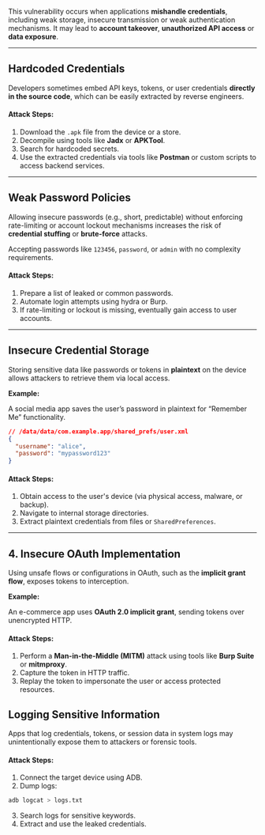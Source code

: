This vulnerability occurs when applications **mishandle credentials**, including weak storage, insecure transmission or weak authentication mechanisms. It may lead to **account takeover**, **unauthorized API access** or **data exposure**.


---

## Hardcoded Credentials

Developers sometimes embed API keys, tokens, or user credentials **directly in the source code**, which can be easily extracted by reverse engineers.

#### Attack Steps:

1. Download the `.apk` file from the device or a store.
2. Decompile using tools like **Jadx** or **APKTool**.
3. Search for hardcoded secrets.
4. Use the extracted credentials via tools like **Postman** or custom scripts to access backend services.



---


## Weak Password Policies

Allowing insecure passwords (e.g., short, predictable) without enforcing rate-limiting or account lockout mechanisms increases the risk of **credential stuffing** or **brute-force** attacks.

Accepting passwords like `123456`, `password`, or `admin` with no complexity requirements.

#### Attack Steps:

1. Prepare a list of leaked or common passwords.
2. Automate login attempts using hydra or Burp.
3. If rate-limiting or lockout is missing, eventually gain access to user accounts.


---


## Insecure Credential Storage

Storing sensitive data like passwords or tokens in **plaintext** on the device allows attackers to retrieve them via local access.

**Example:**

A social media app saves the user’s password in plaintext for “Remember Me” functionality.
```json
// /data/data/com.example.app/shared_prefs/user.xml
{
  "username": "alice",
  "password": "mypassword123"
}
```

#### Attack Steps:

1. Obtain access to the user's device (via physical access, malware, or backup).
2. Navigate to internal storage directories.
3. Extract plaintext credentials from files or `SharedPreferences`.

---

## 4. Insecure OAuth Implementation

Using unsafe flows or configurations in OAuth, such as the **implicit grant flow**, exposes tokens to interception.

**Example:**

An e-commerce app uses **OAuth 2.0 implicit grant**, sending tokens over unencrypted HTTP.

#### Attack Steps:

1. Perform a **Man-in-the-Middle (MITM)** attack using tools like **Burp Suite** or **mitmproxy**.
2. Capture the token in HTTP traffic.
3. Replay the token to impersonate the user or access protected resources.



## Logging Sensitive Information

Apps that log credentials, tokens, or session data in system logs may unintentionally expose them to attackers or forensic tools.

#### Attack Steps:

1. Connect the target device using ADB.
2. Dump logs:
```bash
adb logcat > logs.txt
```
3. Search logs for sensitive keywords.
4. Extract and use the leaked credentials.